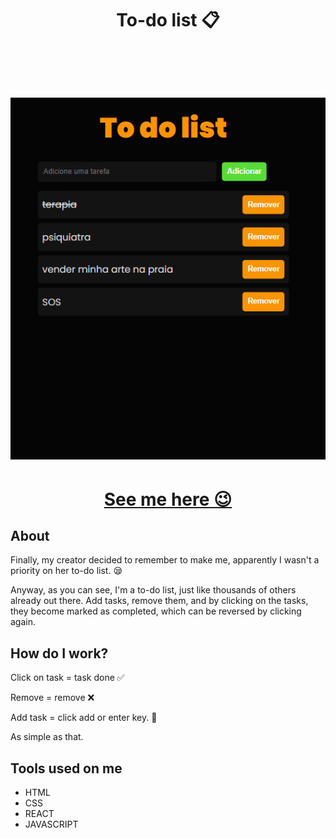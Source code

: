 <h1 align="center"> To-do list 📋
  
<br><br>
<img src="/todo.png"/>
</h1>

<h1 align="center"><a href="https://iambiancasouza.github.io/to-do/">See me here 😉</a></h1>


## About

Finally, my creator decided to remember to make me, apparently I wasn't a priority on her to-do list. 😪

Anyway, as you can see, I'm a to-do list, just like thousands of others already out there.
Add tasks, remove them, and by clicking on the tasks, they become marked as completed, which can be reversed by clicking again.

## How do I work? 

Click on task = task done ✅

Remove = remove ❌

Add task = click add or enter key. 📝

As simple as that.

## Tools used on me

* HTML
* CSS
* REACT
* JAVASCRIPT


